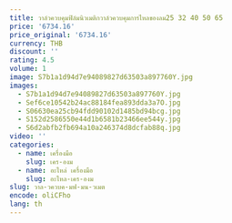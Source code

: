 ```yaml
---
title: วาล์วควบคุมฟิล์มนิวเมติกวาล์วควบคุมการไหลของลม25 32 40 50 65
price: '6734.16'
price_original: '6734.16'
currency: THB
discount: ''
rating: 4.5
volume: 1
image: S7b1a1d94d7e94089827d63503a897760Y.jpg
images:
  - S7b1a1d94d7e94089827d63503a897760Y.jpg
  - Sef6ce10542b24ac88184fea893dda3a7O.jpg
  - S06630ea25cb94fdd90102d1485bd94bcg.jpg
  - S152d2586550e44d1b6581b23466ee544y.jpg
  - S6d2abfb2fb694a10a246374d8dcfab88q.jpg
video: ''
categories:
  - name: เครื่องมือ
    slug: เคร-องม
  - name: อะไหล่ เครื่องมือ
    slug: อะไหล-เคร-องม
slug: วาล-วควบค-มฟ-มน-วเมต
encode: oliCFho
lang: th
---
```

  